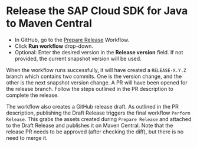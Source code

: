 # Release the SAP Cloud SDK for Java to Maven Central

- In GitHub, go to the [Prepare Release](https://github.com/SAP/cloud-sdk-java/actions/workflows/prepare_release.yml) Workflow.
- Click **Run workflow** drop-down.
- Optional: Enter the desired version in the **Release version** field. If not provided, the current snapshot version will be used.

When the workflow runs successfully, it will have created a `RELEASE-X.Y.Z` branch which contains two commits.
One is the version change, and the other is the next snapshot version change.
A PR will have been opened for the release branch.
Follow the steps outlined in the PR description to complete the release.

The workflow also creates a GitHub release draft.
As outlined in the PR description, publishing the Draft Release triggers the final workflow `Perform Release`.
This grabs the assets created during `Prepare Release` and attached to the Draft Release and publishes it on Maven Central.
Note that the release PR needs to be approved (after checking the diff), but there is no need to merge it.
